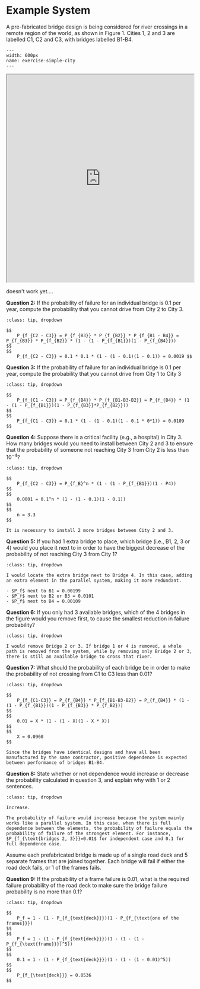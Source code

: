 # Example System

A pre-fabricated bridge design is being considered for river crossings in a remote region of the world, as shown in Figure 1. Cities 1, 2 and 3 are labelled C1, C2 and C3, with bridges labelled B1-B4.

```{figure} ../../figures/pd/simple-city.png
---
width: 600px
name: exercise-simple-city
---
```

<iframe height="560" src="https://embed.grasple.com/exercises/767782d5-023a-4b49-a1f3-874fca626c8e?id=79907" title="Grasple Exercise 79907" width="100%" allow="clipboard-read; clipboard-write" Content-Security-Policy: frame-ancestors 'self'></iframe>

doesn't work yet....


**Question 2:** If the probability of failure for an individual bridge is 0.1 per year, compute the probability that you cannot drive from City 2 to City 3.

```{admonition} Answer
:class: tip, dropdown

$$
    P_{f_{C2 - C3}} = P_{f_{B3}} * P_{f_{B2}} * P_{f_{B1 - B4}} = P_{f_{B3}} * P_{f_{B2}} * (1 - (1 - P_{f_{B1}})(1 - P_{f_{B4}}))
$$
$$
    P_{f_{C2 - C3}} = 0.1 * 0.1 * (1 - (1 - 0.1)(1 - 0.1)) = 0.0019 $$
```

**Question 3:** If the probability of failure for an individual bridge is 0.1 per year, compute the probability that you cannot drive from City 1 to City 3

```{admonition} Answer
:class: tip, dropdown

$$
    P_{f_{C1 - C3}} = P_{f_{B4}} * P_{f_{B1-B3-B2}} = P_{f_{B4}} * (1 - (1 - P_{f_{B1}})(1 - P_{f_{B3}}*P_{f_{B2}}))
$$
$$
    P_{f_{C1 - C3}} = 0.1 * (1 - (1 - 0.1)(1 - 0.1 * 0*1)) = 0.0109
$$
```

**Question 4:** Suppose there is a critical facility (e.g., a hospital) in City 3. How many bridges would you need to install between City 2 and 3 to ensure that the probability of someone not reaching City 3 from City 2 is less than $10^{-4}$?

```{admonition} Answer
:class: tip, dropdown

$$
    P_{f_{C2 - C3}} = P_{f_B}^n * (1 - (1 - P_{f_{B1}})(1 - P4))
$$
$$
    0.0001 = 0.1^n * (1 - (1 - 0.1)(1 - 0.1))
$$
$$
    n = 3.3
$$

It is necessary to install 2 more bridges between City 2 and 3.
```

**Question 5:** If you had 1 extra bridge to place, which bridge (i.e., B1, 2, 3 or 4) would you place it next to in order to have the biggest decrease of the probability of not reaching City 3 from City 1?

```{admonition} Answer
:class: tip, dropdown

I would locate the extra bridge next to Bridge 4. In this case, adding an extra element in the parallel system, making it more redundant.

- $P_f$ next to B1 = 0.00199
- $P_f$ next to B2 or B3 = 0.0101
- $P_f$ next to B4 = 0.00109
```

**Question 6:** If you only had 3 available bridges, which of the 4 bridges in the figure would you remove first, to cause the smallest reduction in failure probability?

```{admonition} Answer
:class: tip, dropdown

I would remove Bridge 2 or 3. If bridge 1 or 4 is removed, a whole path is removed from the system, while by removing only Bridge 2 or 3, there is still an available bridge to cross that river.
```

**Question 7:** What should the probability of each bridge be in order to make the probability of not crossing from C1 to C3 less than 0.01?

```{admonition} Answer
:class: tip, dropdown

$$
    P_{f_{C1-C3}} = P_{f_{B4}} * P_{f_{B1-B3-B2}} = P_{f_{B4}} * (1 - (1 - P_{f_{B1}})(1 - P_{f_{B3}} * P_{f_B2}))
$$
$$
    0.01 = X * (1 - (1 - X)(1 - X * X))
$$
$$
    X = 0.0960
$$

Since the bridges have identical designs and have all been manufactured by the same contractor, positive dependence is expected between performance of bridges B1-B4.
```

**Question 8:** State whether or not dependence would increase or decrease the probability calculated in question 3, and explain why with 1 or 2 sentences.

```{admonition} Answer
:class: tip, dropdown

Increase.

The probability of failure would increase because the system mainly works like a parallel system. In this case, when there is full dependence between the elements, the probability of failure equals the probability of failure of the strongest element. For instance, $P_{f_{\text{bridges 2, 3}}}=0.01$ for independent case and 0.1 for full dependence case.
```

Assume each prefabricated bridge is made up of a single road deck and 5 separate frames that are joined together. Each bridge will fail if either the road deck fails, or 1 of the frames fails.

**Question 9:** If the probability of a frame failure is 0.01, what is the required failure probability of the road deck to make sure the bridge failure probability is no more than 0.1?

```{admonition} Answer
:class: tip, dropdown

$$
    P_f = 1 - (1 - P_{f_{text{deck}}})(1 - P_{f_{\text{one of the frames}}})
$$
$$
    P_f = 1 - (1 - P_{f_{text{deck}}})(1 - (1 - (1 - P_{f_{\text{frame}}})^5))
$$
$$
    0.1 = 1 - (1 - P_{f_{text{deck}}})(1 - (1 - (1 - 0.01)^5))
$$
$$
    P_{f_{\text{deck}}} = 0.0536
$$
```